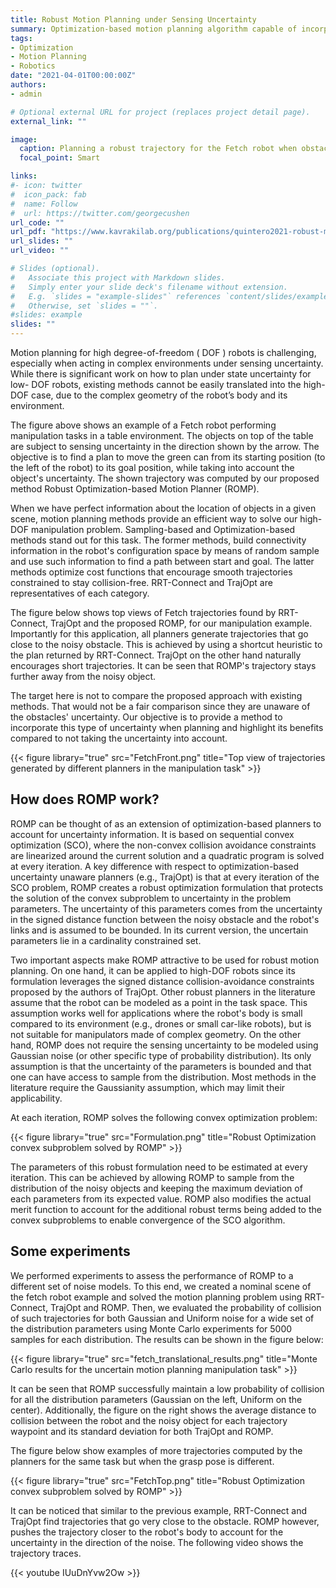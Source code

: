 ```yaml
---
title: Robust Motion Planning under Sensing Uncertainty
summary: Optimization-based motion planning algorithm capable of incorporating sensing uncertainty for a variety of noise models
tags:
- Optimization
- Motion Planning
- Robotics
date: "2021-04-01T00:00:00Z"
authors:
- admin

# Optional external URL for project (replaces project detail page).
external_link: ""

image:
  caption: Planning a robust trajectory for the Fetch robot when obstacles are uncertain in their poses
  focal_point: Smart

links:
#- icon: twitter
#  icon_pack: fab
#  name: Follow
#  url: https://twitter.com/georgecushen
url_code: ""
url_pdf: "https://www.kavrakilab.org/publications/quintero2021-robust-motion-planning.pdf"
url_slides: ""
url_video: ""

# Slides (optional).
#   Associate this project with Markdown slides.
#   Simply enter your slide deck's filename without extension.
#   E.g. `slides = "example-slides"` references `content/slides/example-slides.md`.
#   Otherwise, set `slides = ""`.
#slides: example
slides: ""
---
```


Motion planning for high degree-of-freedom ( DOF ) robots is challenging, especially when acting in complex environments under sensing uncertainty. While there is significant work on how to plan under state uncertainty for low- DOF robots, existing methods cannot be easily translated into the high-DOF case, due to the complex geometry of the robot’s body and its environment. 

The figure above shows an example of a Fetch robot performing manipulation tasks in a table environment. The objects on top of the table are subject to sensing uncertainty in the direction shown by the arrow. The objective is to find a plan to move the green can from its starting position (to the left of the robot) to its goal position, while taking into account the object's uncertainty.
The shown trajectory was computed by our proposed method Robust Optimization-based Motion Planner (ROMP).

When we have perfect information about the location of objects in a given scene, motion planning methods provide an efficient way to solve our high-DOF manipulation problem. Sampling-based and Optimization-based methods stand out for this task. The former methods, build connectivity information in the robot's configuration space by means of random sample and use such information to find a path between start and goal. The latter methods optimize cost functions that encourage smooth trajectories constrained to stay collision-free. RRT-Connect and TrajOpt are representatives of each category.

The figure below shows top views of Fetch trajectories found by RRT-Connect, TrajOpt and the proposed ROMP, for our manipulation example. Importantly for this application, all planners generate trajectories that go close to the noisy obstacle. This is achieved by using a shortcut heuristic to the plan returned by RRT-Connect. TrajOpt on the other hand naturally encourages short trajectories. It can be seen that ROMP's trajectory stays further away from the noisy object.

The target here is not to compare the proposed approach with existing methods. That would not be a fair comparison since they are unaware of the obstacles' uncertainty. Our objective is to provide a method to incorporate this type of uncertainty when planning and highlight its benefits compared to not taking the uncertainty into account.


{{< figure library="true" src="FetchFront.png" title="Top view of trajectories generated by different planners in the manipulation task" >}}

## How does ROMP work?

ROMP can be thought of as an extension of optimization-based planners to account for uncertainty information. It is based on sequential convex optimization (SCO), where the non-convex collision avoidance constraints are linearized around the current solution and a quadratic program is solved at every iteration. A key difference with respect to optimization-based uncertainty unaware planners (e.g., TrajOpt) is that at every iteration of the SCO problem, ROMP creates a robust optimization formulation that protects the solution of the convex subproblem to uncertainty in the problem parameters. The uncertainty of this parameters comes from the uncertainty in the signed distance function between the noisy obstacle and the robot's links and is assumed to be bounded. In its current version, the uncertain parameters lie in a cardinality constrained set.

Two important aspects make ROMP attractive to be used for robust motion planning. On one hand, it can be applied to high-DOF robots since its formulation leverages the signed distance collision-avoidance constraints proposed by the authors of TrajOpt. Other robust planners in the literature assume that the robot can be modeled as a point in the task space. This assumption works well for applications where the robot's body is small compared to its environment (e.g., drones or small car-like robots), but is not suitable for manipulators made of complex geometry. On the other hand, ROMP does not require the sensing uncertainty to be modeled using Gaussian noise (or other specific type of probability distribution). Its only assumption is that the uncertainty of the parameters is bounded and that one can have access to sample from the distribution. Most methods in the literature require the Gaussianity assumption, which may limit their applicability.

At each iteration, ROMP solves the following convex optimization problem:

{{< figure library="true" src="Formulation.png" title="Robust Optimization convex subproblem solved by ROMP" >}}

The parameters of this robust formulation need to be estimated at every iteration. This can be achieved by allowing ROMP to sample from the distribution of the noisy objects and keeping the maximum deviation of each parameters from its expected value. ROMP also modifies the actual merit function to account for the additional robust terms being added to the convex subproblems to enable convergence of the SCO algorithm.

## Some experiments

We performed experiments to assess the performance of ROMP to a different set of noise models. To this end, we created a nominal scene of the fetch robot example and solved the motion planning problem using RRT-Connect, TrajOpt and ROMP. Then, we evaluated the probability of collision of such trajectories for both Gaussian and Uniform noise for a wide set of the distribution parameters using Monte Carlo experiments for 5000 samples for each distribution. The results can be shown in the figure below:

{{< figure library="true" src="fetch_translational_results.png" title="Monte Carlo results for the uncertain motion planning manipulation task" >}}

It can be seen that ROMP successfully maintain a low probability of collision for all the distribution parameters (Gaussian on the left, Uniform on the center). Additionally, the figure on the right shows the average distance to collision between the robot and the noisy object for each trajectory waypoint and its standard deviation for both TrajOpt and ROMP. 

The figure below show examples of more trajectories computed by the planners for the same task but when the grasp pose is different.

{{< figure library="true" src="FetchTop.png" title="Robust Optimization convex subproblem solved by ROMP" >}}

It can be noticed that similar to the previous example, RRT-Connect and TrajOpt find trajectories that go very close to the obstacle. ROMP however, pushes the trajectory closer to the robot's body to account for the uncertainty in the direction of the noise. The following video shows the trajectory traces.

{{< youtube IUuDnYvw2Ow >}}